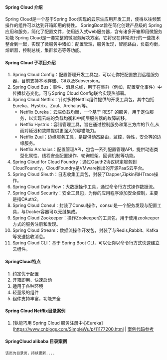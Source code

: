 #### Spring Cloud 介绍
Spring Cloud是一个基于Spring Boot实现的云原生应用开发工具，使得以往频繁操作的组件可以达到开箱即用的特性。
SpringBoot旨在简化创建产品级的 Spring 应用和服务，简化了配置文件，使用嵌入式web服务器，含有诸多开箱即用微服务功能
Spring Cloud是一套完整的微服务解决方案，它将现在非常流行的一些技术整合到一起，实现了微服务中诸如：配置管理，服务发现，智能路由，负载均衡，熔断器，控制总线，集群状态等等功能。

#### Spring Cloud 子项目介绍
1. Spring Cloud Config：配置管理开发工具包，可以让你把配置放到远程服务器，目前支持本地存储、Git以及Subversion。
2. Spring Cloud Bus：事件、消息总线，用于在集群（例如，配置变化事件）中传播状态变化，可与Spring Cloud Config联合实现热部署。
3. Spring Cloud Netflix：针对多种Netflix组件提供的开发工具包，其中包括Eureka、Hystrix、Zuul、Archaius等。
   - Netflix Eureka：云端负载均衡，一个基于 REST 的服务，用于定位服务，以实现云端的负载均衡和中间层服务器的故障转移。
   - Netflix Hystrix：容错管理工具，旨在通过控制服务和第三方库的节点,从而对延迟和故障提供更强大的容错能力。
   - Netflix Zuul：边缘服务工具，是提供动态路由，监控，弹性，安全等的边缘服务。
   - Netflix Archaius：配置管理API，包含一系列配置管理API，提供动态类型化属性、线程安全配置操作、轮询框架、回调机制等功能。
4. Spring Cloud for Cloud Foundry：通过Oauth2协议绑定服务到CloudFoundry，CloudFoundry是VMware推出的开源PaaS云平台。
5. Spring Cloud Sleuth：日志收集工具包，封装了Dapper,Zipkin和HTrace操作。
6. Spring Cloud Data Flow：大数据操作工具，通过命令行方式操作数据流。
7. Spring Cloud Security：安全工具包，为你的应用程序添加安全控制，主要是指OAuth2。
8. Spring Cloud Consul：封装了Consul操作，consul是一个服务发现与配置工具，与Docker容器可以无缝集成。
9. Spring Cloud Zookeeper：操作Zookeeper的工具包，用于使用zookeeper方式的服务注册和发现。
10. Spring Cloud Stream：数据流操作开发包，封装了与Redis,Rabbit、Kafka等发送接收消息。
11. Spring Cloud CLI：基于 Spring Boot CLI，可以让你以命令行方式快速建立云组件。

#### SpringCloud特点
1. 约定优于配置
2. 开箱即用、快速启动
3. 适用于各种环境
4. 轻量级的组件
5. 组件支持丰富，功能齐全

#### Spring Cloud Netflix目录案例
1.  [孰能巧用 Spring Cloud 服务注册中心Eureka](https://www.cnblogs.com/SimpleWu/p/11177200.html |  [案例代码参考](https://github.com/450255266/open-doubi/tree/master/SpringCloud)
#### SpringCloud alibaba 目录案例

`该页为目录页，持续更新....`

